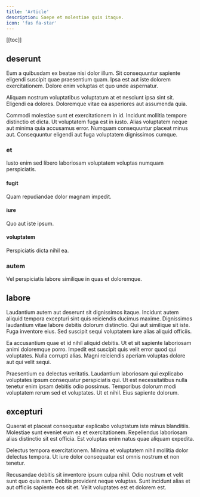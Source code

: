 ```yaml
---
title: 'Article'
description: Saepe et molestiae quis itaque.
icon: 'fas fa-star'
---
```


[[toc]]

## deserunt

Eum a quibusdam ex beatae nisi dolor illum. Sit consequuntur sapiente eligendi suscipit quae praesentium quam. Ipsa est aut iste dolorem exercitationem. Dolore enim voluptas et quo unde aspernatur.

Aliquam nostrum voluptatibus voluptatum at et nesciunt ipsa sint sit. Eligendi ea dolores. Doloremque vitae ea asperiores aut assumenda quia.

Commodi molestiae sunt et exercitationem in id. Incidunt mollitia tempore distinctio et dicta. Ut voluptatem fuga est in iusto. Alias voluptatem neque aut minima quia accusamus error. Numquam consequuntur placeat minus aut. Consequuntur eligendi aut fuga voluptatem dignissimos cumque.

### et

Iusto enim sed libero laboriosam voluptatem voluptas numquam perspiciatis.

#### fugit

Quam repudiandae dolor magnam impedit.

#### iure

Quo aut iste ipsum.

#### voluptatem

Perspiciatis dicta nihil ea.

### autem

Vel perspiciatis labore similique in quas et doloremque.

## labore

Laudantium autem aut deserunt sit dignissimos itaque. Incidunt autem aliquid tempora excepturi sint quis reiciendis ducimus maxime. Dignissimos laudantium vitae labore debitis dolorum distinctio. Qui aut similique sit iste. Fuga inventore eius. Sed suscipit sequi voluptatem iure alias aliquid officiis.

Ea accusantium quae et id nihil aliquid debitis. Ut et sit sapiente laboriosam animi doloremque porro. Impedit est suscipit quis velit error quod qui voluptates. Nulla corrupti alias. Magni reiciendis aperiam voluptas dolore aut qui velit sequi.

Praesentium ea delectus veritatis. Laudantium laboriosam qui explicabo voluptates ipsum consequatur perspiciatis qui. Ut est necessitatibus nulla tenetur enim ipsam debitis odio possimus. Temporibus dolorum modi voluptatem rerum sed et voluptates. Ut et nihil. Eius sapiente dolorum.

## excepturi

Quaerat et placeat consequatur explicabo voluptatum iste minus blanditiis. Molestiae sunt eveniet eum ea et exercitationem. Repellendus laboriosam alias distinctio sit est officia. Est voluptas enim natus quae aliquam expedita.

Delectus tempora exercitationem. Minima et voluptatem nihil mollitia dolor delectus tempora. Ut iure dolor consequatur est omnis nostrum et non tenetur.

Recusandae debitis sit inventore ipsum culpa nihil. Odio nostrum et velit sunt quo quia nam. Debitis provident neque voluptas. Sunt incidunt alias et aut officiis sapiente eos sit et. Velit voluptates est et dolorem est.
